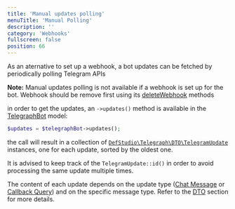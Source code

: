 ```yaml
---
title: 'Manual updates polling'
menuTitle: 'Manual Polling'
description: ''
category: 'Webhooks'
fullscreen: false 
position: 66
---
```


As an aternative to set up a webhook, a bot updates can be fetched by periodically polling Telegram APIs

<alert type="alert">**Note:** Manual updates polling is not available if a webhook is set up for the bot. Webhook should be remove first using its [deleteWebhook](webhooks/deleting-webhooks) methods</alert>

in order to get the updates, an `->updates()` method is available in the [TelegraphBot](models/telegraph-bot) model:

```php
$updates = $telegraphBot->updates();
```

the call will result in a collection of [`DefStudio\Telegraph\DTO\TelegramUpdate`](webhooks/dto#telegram-update) instances, one for each update, sorted by the oldest one. 

It is advised to keep track of the  `TelegramUpdate::id()` in order to avoid processing the same update multiple times.

The content of each update depends on the update type ([Chat Message](webhooks/webhook-request-types#chat-messages) or [Callback Query](webhooks/webhook-request-types#callback-queries)) and on the specific message type. Refer to the [DTO](wehbhooks/dto) section for more details.
